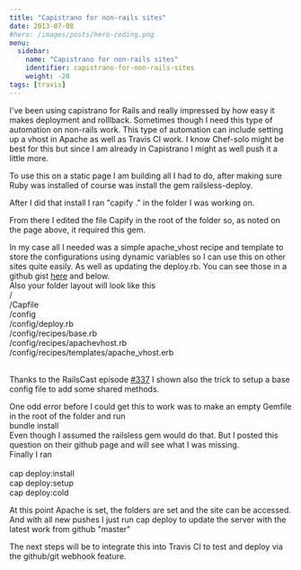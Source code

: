 ```yaml
---
title: "Capistrano for non-rails sites"
date: 2013-07-08
#hero: /images/posts/hero-coding.png
menu:
  sidebar:
    name: "Capistrano for non-rails sites"
    identifier: capistrano-for-non-rails-sites
    weight: -20
tags: [travis]
---
```


<p>
I've been using capistrano for Rails and really impressed by how easy it makes deployment and rolllback. Sometimes though I need this type of automation on non-rails work. This type of automation can include setting up a vhost in Apache as well as Travis CI work. I know Chef-solo might be best for this but since I am already in Capistrano I might as well push it a little more.
</p>
<p>
To use this on a static page I am building all I had to do, after making sure Ruby was installed of course was install the gem 
<a herf=https://github.com/leehambley/railsless-deploy/>railsless-deploy</a>. 
</p>
<p>
After I did that install I ran "capify ." in the folder I was working on.
</p>
<p>
From there I edited the file Capify in the root of the folder so, as noted on the page above, it required this gem.
</p>
<p>
In my case all I needed was a simple apache_vhost recipe and template to store the configurations using dynamic variables so I can use this on other sites quite easily. As well as updating the deploy.rb. You can see those in a github gist <a href="#">here</a> and below.
<br>
Also your folder layout will look like this
<br>
/<br>
/Capfile<br>
/config<br>
/config/deploy.rb<br>
/config/recipes/base.rb<br>
/config/recipes/apachevhost.rb<br>
/config/recipes/templates/apache_vhost.erb<br>
</br>
<script src="https://gist.github.com/alnutile/5947574.js"></script>
</p>
<p>
Thanks to the RailsCast episode <a href=http://railscasts.com/episodes/337-capistrano-recipes>#337</a> I shown also the trick to setup a base config file to add some shared methods. 
</p>
<p>
One odd error before I could get this to work was to make an empty Gemfile in the root of the folder and run <br>
bundle install
</br>
Even though I assumed the railsless gem would do that.  But I posted this question on their github page and will see what I was missing.
<br>
Finally I ran <br>
</br>
cap deploy:install<br>
cap deploy:setup<br>
cap deploy:cold
</p>
<p>
At this point Apache is set, the folders are set and the site can be accessed. And with all new pushes I just run cap deploy to update the server with the latest work from github "master"
</p>
<p>
The next steps will be to integrate this into Travis CI to test and deploy via the github/git webhook feature.
</p>